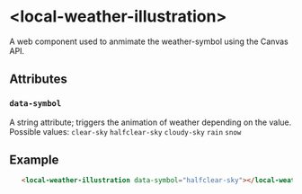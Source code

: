 # &lt;local-weather-illustration&gt;

A web component used to anmimate the weather-symbol using the Canvas API.

## Attributes

### `data-symbol`

A string attribute; triggers the animation of weather depending on the value. Possible values:
`clear-sky`
`halfclear-sky`
`cloudy-sky`
`rain`
`snow`


## Example

```html
   <local-weather-illustration data-symbol="halfclear-sky"></local-weather-illustration>
```

